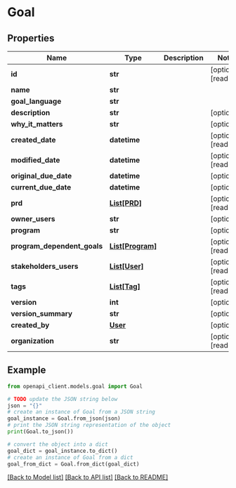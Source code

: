 # Goal


## Properties

Name | Type | Description | Notes
------------ | ------------- | ------------- | -------------
**id** | **str** |  | [optional] [readonly] 
**name** | **str** |  | 
**goal_language** | **str** |  | 
**description** | **str** |  | [optional] 
**why_it_matters** | **str** |  | [optional] 
**created_date** | **datetime** |  | [optional] [readonly] 
**modified_date** | **datetime** |  | [optional] [readonly] 
**original_due_date** | **datetime** |  | [optional] 
**current_due_date** | **datetime** |  | [optional] 
**prd** | [**List[PRD]**](PRD.md) |  | [optional] [readonly] 
**owner_users** | **str** |  | [optional] 
**program** | **str** |  | [optional] 
**program_dependent_goals** | [**List[Program]**](Program.md) |  | [optional] [readonly] 
**stakeholders_users** | [**List[User]**](User.md) |  | [optional] [readonly] 
**tags** | [**List[Tag]**](Tag.md) |  | [optional] [readonly] 
**version** | **int** |  | [optional] 
**version_summary** | **str** |  | [optional] 
**created_by** | [**User**](User.md) |  | [optional] 
**organization** | **str** |  | [optional] [readonly] 

## Example

```python
from openapi_client.models.goal import Goal

# TODO update the JSON string below
json = "{}"
# create an instance of Goal from a JSON string
goal_instance = Goal.from_json(json)
# print the JSON string representation of the object
print(Goal.to_json())

# convert the object into a dict
goal_dict = goal_instance.to_dict()
# create an instance of Goal from a dict
goal_from_dict = Goal.from_dict(goal_dict)
```
[[Back to Model list]](../README.md#documentation-for-models) [[Back to API list]](../README.md#documentation-for-api-endpoints) [[Back to README]](../README.md)


